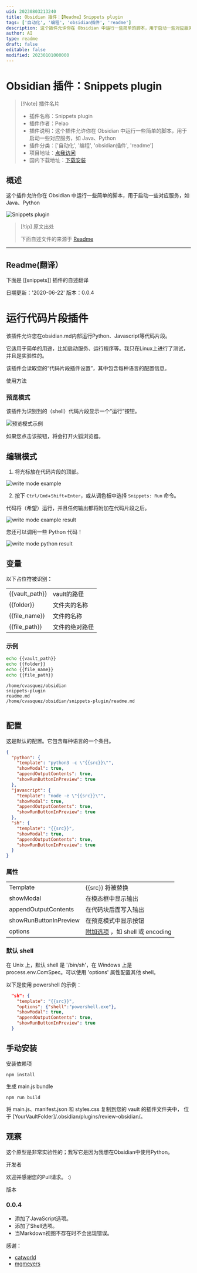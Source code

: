 ```yaml
---
uid: 20230803213240
title: Obsidian 插件：【Readme】Snippets plugin
tags: ['自动化', '编程', 'obsidian插件', 'readme']
description: 这个插件允许你在 Obsidian 中运行一些简单的脚本，用于启动一些对应服务，如 Java、Python
author: AI
type: readme
draft: false
editable: false
modified: 20230101000000
---
```


# Obsidian 插件：Snippets plugin

> [!Note] 插件名片
> - 插件名称：Snippets plugin
> - 插件作者：Pelao
> - 插件说明：这个插件允许你在 Obsidian 中运行一些简单的脚本，用于启动一些对应服务，如 Java、Python
> - 插件分类：['自动化', '编程', 'obsidian插件', 'readme']
> - 项目地址：[点我访问](https://github.com/cristianvasquez/obsidian-snippets-plugin)
> - 国内下载地址：[下载安装](https://pkmer.cn/products/plugin/pluginMarket/?snippets)

## 概述

这个插件允许你在 Obsidian 中运行一些简单的脚本，用于启动一些对应服务，如 Java、Python

![Snippets plugin](https://cdn.pkmer.cn/covers/snippets.png!pkmer)

> [!tip] 原文出处
> 
>下面自述文件的来源于 [Readme](https://ghproxy.net/https://raw.githubusercontent.com/cristianvasquez/obsidian-snippets-plugin/master/README.md)
> 

---

## Readme(翻译）

下面是 [[snippets]] 插件的自述翻译



日期更新：'2020-06-22'
版本：0.0.4
# 运行代码片段插件

该插件允许您在obsidian.md内部运行Python、Javascript等代码片段。

它适用于简单的用途，比如启动服务、运行程序等。我只在Linux上进行了测试，并且是实验性的。

该插件会读取您的“代码片段插件设置”，其中包含每种语言的配置信息。

使用方法

### 预览模式

该插件为识别到的（shell）代码片段显示一个“运行”按钮。

![预览模式示例](./img/preview.png)

如果您点击该按钮，将会打开火狐浏览器。

## 编辑模式

1. 将光标放在代码片段的顶部。

![write mode example](./img/shell_date.png)

2. 按下 `Ctrl/Cmd`+`Shift`+`Enter`，或从调色板中选择 `Snippets: Run` 命令。

代码将（希望）运行，并且任何输出都将附加在代码片段之后。

![write mode example result](./img/shell_date_result.png)

您还可以调用一些 Python 代码！

![write mode python result](./img/python.png)

## 变量

以下占位符被识别：

|                |                           |
| -------------- | ------------------------- |
| {{vault_path}} | vault的路径               |
| {{folder}}     | 文件夹的名称              |
| {{file_name}}  | 文件的名称                |
| {{file_path}}  | 文件的绝对路径            |

### 示例

```sh
echo {{vault_path}} 
echo {{folder}} 
echo {{file_name}} 
echo {{file_path}}
```

```output
/home/cvasquez/obsidian
snippets-plugin
readme.md
/home/cvasquez/obsidian/snippets-plugin/readme.md
    
```

## 配置

这是默认的配置。它包含每种语言的一个条目。

```json
{
  "python": {
    "template": "python3 -c \"{{src}}\"",
    "showModal": true,
    "appendOutputContents": true,
    "showRunButtonInPreview": true
  },
  "javascript": {
    "template": "node -e \"{{src}}\"",
    "showModal": true,
    "appendOutputContents": true,
    "showRunButtonInPreview": true
  },
  "sh": {
    "template": "{{src}}",
    "showModal": true,
    "appendOutputContents": true,
    "showRunButtonInPreview": true
  }
}
```

### 属性

|                        |                                        |
| ---------------------- | -------------------------------------- |
| Template               | {{src}} 将被替换                         |
| showModal              | 在模态框中显示输出                       |
| appendOutputContents   | 在代码块后面写入输出                     |
| showRunButtonInPreview | 在预览模式中显示按钮                     |
| options                | [附加选项](https://nodejs.org/api/child_process.html#child_process_child_process_exec_command_options_callback) ，如 shell 或 encoding|

### 默认 shell

在 Unix 上，默认 shell 是 '/bin/sh'，在 Windows 上是 process.env.ComSpec。可以使用 'options' 属性配置其他 shell。

以下是使用 powershell 的示例：

```json
  "sh": {
    "template": "{{src}}",
    "options": {"shell":"powershell.exe"},
    "showModal": true,
    "appendOutputContents": true,
    "showRunButtonInPreview": true
  }
```

## 手动安装

安装依赖项

    npm install

生成 main.js bundle

    npm run build

将 main.js、manifest.json 和 styles.css 复制到您的 vault 的插件文件夹中，
位于 [YourVaultFolder]/.obsidian/plugins/review-obsidian/。

## 观察

这个原型是非常实验性的；我写它是因为我想在Obsidian中使用Python。

开发者

欢迎并感谢您的Pull请求。 :)

版本

### 0.0.4

-   添加了JavaScript选项。
-   添加了Shell选项。
-   当Markdown视图不存在时不会出现错误。

感谢：
* [catworld](https://github.com/catword)
* [mgmeyers](https://github.com/mgmeyers)



